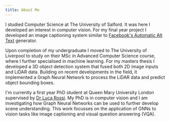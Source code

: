 ```yaml
---
title: About Me
---
```


I studied Computer Science at The University of Salford. It was here I developed an interest in computer vision. For my final year project I developed an image captioning system similar to [Facebook's Automatic Alt Text](https://tech.fb.com/using-artificial-intelligence-to-help-blind-people-see-facebook/) generator.

Upon completion of my undergraduate I moved to The University of Liverpool to study on their MSc in Advanced Computer Science course, where I further specialised in machine learning. For my masters thesis I developed a 3D object detection system that fused both 2D image inputs and LiDAR data. Building on recent developments in the field, it implemented a Graph Neural Network to process the LiDAR data and predict object bounding boxes.

I'm currently a first year PhD student at Queen Mary University London supervised by [Dr Luca Rossi](https://blextar.github.io/luca-rossi/). My PhD is in computer vision and I am investigating how Graph Neural Networks can be used to further develop scene understanding. This work focusses on the application of GNNs to vision tasks like image captioning and visual question answering (VQA).